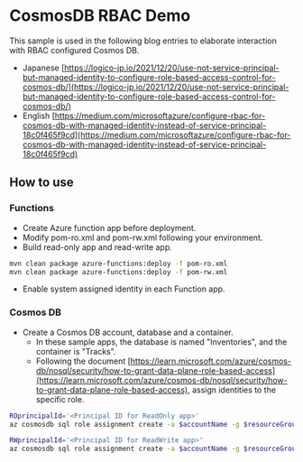 # CosmosDB RBAC Demo

This sample is used in the following blog entries to elaborate interaction with RBAC configured Cosmos DB.

- Japanese [https://logico-jp.io/2021/12/20/use-not-service-principal-but-managed-identity-to-configure-role-based-access-control-for-cosmos-db/](https://logico-jp.io/2021/12/20/use-not-service-principal-but-managed-identity-to-configure-role-based-access-control-for-cosmos-db/)
- English [https://medium.com/microsoftazure/configure-rbac-for-cosmos-db-with-managed-identity-instead-of-service-principal-18c0f465f9cd](https://medium.com/microsoftazure/configure-rbac-for-cosmos-db-with-managed-identity-instead-of-service-principal-18c0f465f9cd)

## How to use

### Functions

- Create Azure function app before deployment.
- Modify pom-ro.xml and pom-rw.xml following your environment.
- Build read-only app and read-write app.

```bash
mvn clean package azure-functions:deploy -f pom-ro.xml
mvn clean package azure-functions:deploy -f pom-rw.xml
```

- Enable system assigned identity in each Function app.

### Cosmos DB

- Create a Cosmos DB account, database and a container.
  - In these sample apps, the database is named "Inventories", and the container is "Tracks".
  - Following the document [https://learn.microsoft.com/azure/cosmos-db/nosql/security/how-to-grant-data-plane-role-based-access](https://learn.microsoft.com/azure/cosmos-db/nosql/security/how-to-grant-data-plane-role-based-access), assign identities to the specific role.

```bash
ROprincipalId='<Principal ID for ReadOnly app>'
az cosmosdb sql role assignment create -a $accountName -g $resourceGroupName -s "/" -p $ROprincipalId -d $builtInReadOnlyRoleDefinitionId

RWprincipalId='<Principal ID for ReadWrite app>'
az cosmosdb sql role assignment create -a $accountName -g $resourceGroupName -s "/" -p $RWprincipalId -d $builtInReadWriteRoleDefinitionId
```
